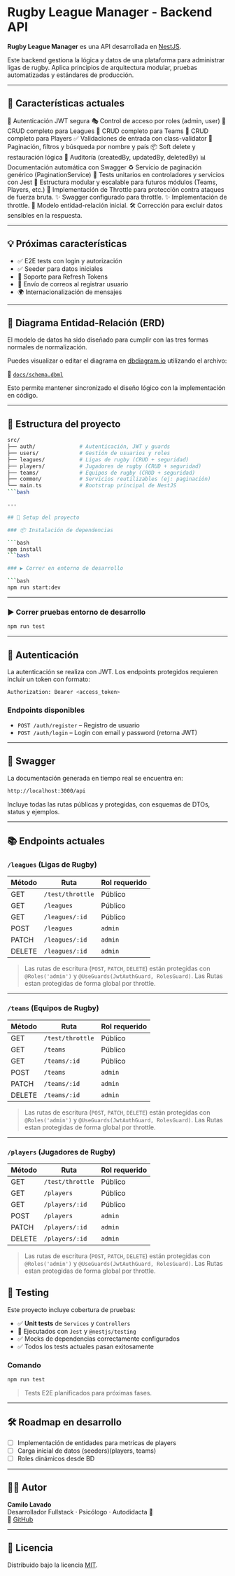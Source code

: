 # Rugby League Manager - Backend API

**Rugby League Manager** es una API desarrollada en [NestJS](https://nestjs.com).

Este backend gestiona la lógica y datos de una plataforma para administrar ligas de rugby. Aplica principios de arquitectura modular, pruebas automatizadas y estándares de producción.

---

## 🧱 Características actuales

🔐 Autenticación JWT segura
🎭 Control de acceso por roles (admin, user)
📄 CRUD completo para Leagues
📄 CRUD completo para Teams
📄 CRUD completo para Players
✅ Validaciones de entrada con class-validator
🧠 Paginación, filtros y búsqueda por nombre y país
📦 Soft delete y restauración lógica
👤 Auditoría (createdBy, updatedBy, deletedBy)
📊 Documentación automática con Swagger
♻️ Servicio de paginación genérico (PaginationService)
🧪 Tests unitarios en controladores y servicios con Jest
🧱 Estructura modular y escalable para futuros módulos (Teams, Players, etc.)
🧱 Implementación de Throttle para protección contra ataques de fuerza bruta.
✨ Swagger configurado para throttle.
✨ Implementación de throttle.
🧱 Modelo entidad-relación inicial.
🛠️ Corrección para excluir datos sensibles en la respuesta.

---

## 💡 Próximas características

- ✅ E2E tests con login y autorización
- ✅ Seeder para datos iniciales
- 🔄 Soporte para Refresh Tokens
- 📧 Envío de correos al registrar usuario
- 🌍 Internacionalización de mensajes

---

## 🧩 Diagrama Entidad-Relación (ERD)

El modelo de datos ha sido diseñado para cumplir con las tres formas normales de normalización.

Puedes visualizar o editar el diagrama en [dbdiagram.io](https://dbdiagram.io) utilizando el archivo:

📄 [`docs/schema.dbml`](./docs/database/schema.dbml)

Esto permite mantener sincronizado el diseño lógico con la implementación en código.

---

## 📁 Estructura del proyecto

```bash
src/
├── auth/              # Autenticación, JWT y guards
├── users/             # Gestión de usuarios y roles
├── leagues/           # Ligas de rugby (CRUD + seguridad)
├── players/           # Jugadores de rugby (CRUD + seguridad)
├── teams/             # Equipos de rugby (CRUD + seguridad)
├── common/            # Servicios reutilizables (ej: paginación)
└── main.ts            # Bootstrap principal de NestJS
```bash

---

## 🚀 Setup del proyecto

### 📦 Instalación de dependencias

```bash
npm install
```bash

### ▶️ Correr en entorno de desarrollo

```bash
npm run start:dev
```

---

### ▶️ Correr pruebas entorno de desarrollo

```bash
npm run test
```

---

## 🔐 Autenticación

La autenticación se realiza con JWT. Los endpoints protegidos requieren incluir un token con formato:

```bash
Authorization: Bearer <access_token>
```

### Endpoints disponibles

- `POST /auth/register` – Registro de usuario
- `POST /auth/login` – Login con email y password (retorna JWT)

---

## 📘 Swagger

La documentación generada en tiempo real se encuentra en:

```bash
http://localhost:3000/api
```

Incluye todas las rutas públicas y protegidas, con esquemas de DTOs, status y ejemplos.

---

## 📚 Endpoints actuales

### `/leagues` (Ligas de Rugby)

| Método | Ruta                 | Rol requerido |
|--------|----------------------|---------------|
| GET    | `/test/throttle`     | Público       |
| GET    | `/leagues`           | Público       |
| GET    | `/leagues/:id`       | Público       |
| POST   | `/leagues`           | `admin`       |
| PATCH    | `/leagues/:id`       | `admin`       |
| DELETE | `/leagues/:id`       | `admin`       |

> Las rutas de escritura (`POST`, `PATCH`, `DELETE`) están protegidas con `@Roles('admin')` y `@UseGuards(JwtAuthGuard, RolesGuard)`.
> Las Rutas estan protegidas de forma global por throttle.
---

### `/teams` (Equipos de Rugby)

| Método | Ruta                 | Rol requerido |
|--------|----------------------|---------------|
| GET    | `/test/throttle`     | Público       |
| GET    | `/teams`           | Público       |
| GET    | `/teams/:id`       | Público       |
| POST   | `/teams`           | `admin`       |
| PATCH    | `/teams/:id`       | `admin`       |
| DELETE | `/teams/:id`       | `admin`       |

> Las rutas de escritura (`POST`, `PATCH`, `DELETE`) están protegidas con `@Roles('admin')` y `@UseGuards(JwtAuthGuard, RolesGuard)`.
> Las Rutas estan protegidas de forma global por throttle.
---

### `/players` (Jugadores de Rugby)

| Método | Ruta                 | Rol requerido |
|--------|----------------------|---------------|
| GET    | `/test/throttle`     | Público       |
| GET    | `/players`           | Público       |
| GET    | `/players/:id`       | Público       |
| POST   | `/players`           | `admin`       |
| PATCH    | `/players/:id`       | `admin`       |
| DELETE | `/players/:id`       | `admin`       |

> Las rutas de escritura (`POST`, `PATCH`, `DELETE`) están protegidas con `@Roles('admin')` y `@UseGuards(JwtAuthGuard, RolesGuard)`.
> Las Rutas estan protegidas de forma global por throttle.

## 🧪 Testing

Este proyecto incluye cobertura de pruebas:

- ✅ **Unit tests** de `Services` y `Controllers`
- 🧪 Ejecutados con `Jest` y `@nestjs/testing`
- ✅ Mocks de dependencias correctamente configurados
- ✅ Todos los tests actuales pasan exitosamente

### Comando

```bash
npm run test
```

> Tests E2E planificados para próximas fases.

---

## 🛠️ Roadmap en desarrollo

- [ ] Implementación de entidades para metricas de players
- [ ] Carga inicial de datos (seeders)(players, teams)
- [ ] Roles dinámicos desde BD

---

## 👨‍💻 Autor

**Camilo Lavado**  
Desarrollador Fullstack · Psicólogo · Autodidacta 🧩  
🔗 [GitHub](https://github.com/camilo-lavado)

---

## 📄 Licencia

Distribuido bajo la licencia [MIT](LICENSE).
